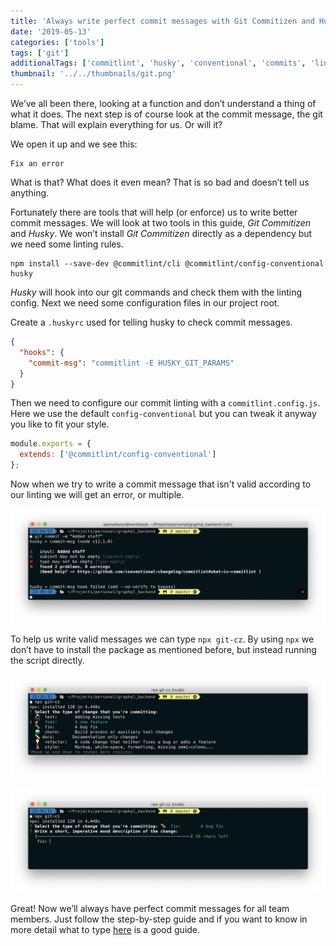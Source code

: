 ```yaml
---
title: 'Always write perfect commit messages with Git Commitizen and Husky'
date: '2019-05-13'
categories: ['tools']
tags: ['git']
additionalTags: ['commitlint', 'husky', 'conventional', 'commits', 'linting', 'commitizen']
thumbnail: '../../thumbnails/git.png'
---
```


We’ve all been there, looking at a function and don’t understand a thing of what it does. The next step is of course look at the commit message, the git blame. That will explain everything for us. Or will it?

We open it up and we see this:

```
Fix an error
```

What is that? What does it even mean? That is so bad and doesn’t tell us anything.

Fortunately there are tools that will help (or enforce) us to write better commit messages. We will look at two tools in this guide, _Git Commitizen_ and _Husky_. We won’t install _Git Commitizen_ directly as a dependency but we need some linting rules.

```shell
npm install --save-dev @commitlint/cli @commitlint/config-conventional husky
```

_Husky_ will hook into our git commands and check them with the linting config. Next we need some configuration files in our project root.

Create a `.huskyrc` used for telling husky to check commit messages.

```json
{
  "hooks": {
    "commit-msg": "commitlint -E HUSKY_GIT_PARAMS"
  }
}
```

Then we need to configure our commit linting with a `commitlint.config.js`. Here we use the default `config-conventional` but you can tweak it anyway you like to fit your style.

```javascript
module.exports = {
  extends: ['@commitlint/config-conventional']
};
```

Now when we try to write a commit message that isn't valid according to our linting we will get an error, or multiple.

![Error when writing invalif commit msg](./error.png)

To help us write valid messages we can type `npx git-cz`. By using `npx` we don’t have to install the package as mentioned before, but instead running the script directly.

![Pick what kind of commit it is](./commiting.png)

![Help with writing good commit msg](./help.png)

Great! Now we’ll always have perfect commit messages for all team members. Just follow the step-by-step guide and if you want to know in more detail what to type [here](https://github.com/erlang/otp/wiki/writing-good-commit-messages) is a good guide.
